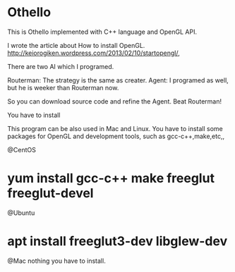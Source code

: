 Othello
=======
This is Othello implemented with C++ language and OpenGL API.

I wrote the article about How to install OpenGL.
http://keiorogiken.wordpress.com/2013/02/10/startopengl/, 

There are two AI which I programed.

Routerman: The strategy is the same as creater.
Agent: I programed as well, but he is weeker than Routerman now.

So you can download source code and refine the Agent.
Beat Routerman!


You have to install 


This program can be also used in Mac and Linux.
You have to install some packages for OpenGL and development tools, such as gcc-c++,make,etc,,

@CentOS
# yum install gcc-c++ make freeglut freeglut-devel

@Ubuntu
# apt install freeglut3-dev libglew-dev

@Mac
nothing you have to install.
